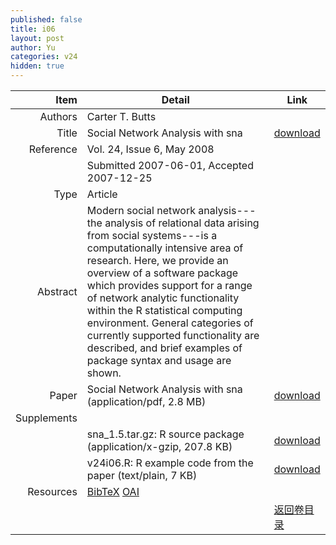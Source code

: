 ```yaml
---
published: false
title: i06
layout: post
author: Yu
categories: v24
hidden: true
---
```


| Item | Detail | Link |
|---:|---|---|
| Authors | Carter T. Butts| |
| Title |Social Network Analysis with sna | [download](http://www.jstatsoft.org/v24/i06/paper) |
| Reference |Vol. 24, Issue 6, May 2008 | |
| | Submitted 2007-06-01, Accepted 2007-12-25| | 
| Type | Article| |
| Abstract | Modern social network analysis---the analysis of relational data arising from social systems---is a computationally intensive area of research.  Here, we provide an overview of a software package which provides support for a range of network analytic functionality within the R statistical computing environment.  General categories of currently supported functionality are described, and brief examples of package syntax and usage are shown.| |
| Paper | Social Network Analysis with sna  (application/pdf, 2.8 MB)| [download](http://www.jstatsoft.org/v24/i06/paper) |
| Supplements | | |
| |sna_1.5.tar.gz: R source package  (application/x-gzip, 207.8 KB)|  [download](http://www.jstatsoft.org/v24/i06/supp/1) |
| |v24i06.R: R example code from the paper  (text/plain, 7 KB)|  [download](http://www.jstatsoft.org/v24/i06/supp/2) |
| Resources | [BibTeX](http://www.jstatsoft.org/v24/i06/bibtex) [OAI](http://www.jstatsoft.org/oai?verb=GetRecord&identifier=oai.jstatsoft/v24/i06&prefix=oai_dc)| |
| |  | [返回卷目录]({{site.baseurl}}/volume/v24.html) |